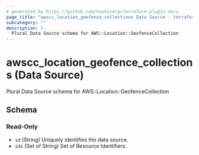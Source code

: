 ```yaml
---
# generated by https://github.com/hashicorp/terraform-plugin-docs
page_title: "awscc_location_geofence_collections Data Source - terraform-provider-awscc"
subcategory: ""
description: |-
  Plural Data Source schema for AWS::Location::GeofenceCollection
---
```


# awscc_location_geofence_collections (Data Source)

Plural Data Source schema for AWS::Location::GeofenceCollection



<!-- schema generated by tfplugindocs -->
## Schema

### Read-Only

- `id` (String) Uniquely identifies the data source.
- `ids` (Set of String) Set of Resource Identifiers.

